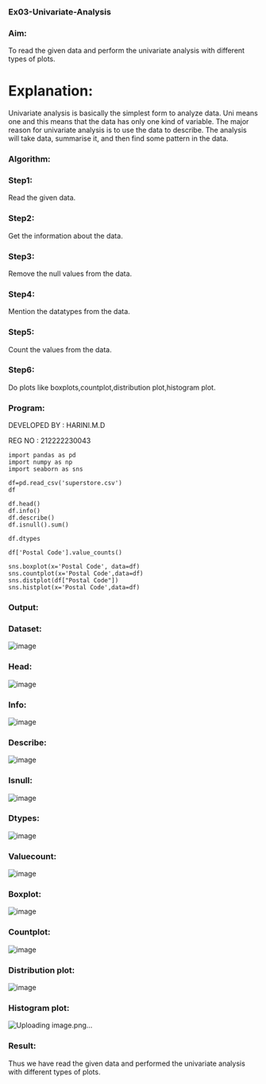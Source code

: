 ### Ex03-Univariate-Analysis
### Aim:
To read the given data and perform the univariate analysis with different types of plots.

# Explanation:
Univariate analysis is basically the simplest form to analyze data. Uni means one and this means that the data has only one kind of variable. The major reason for univariate analysis is to use the data to describe. The analysis will take data, summarise it, and then find some pattern in the data.

### Algorithm:
### Step1:
Read the given data.

### Step2:
Get the information about the data.

### Step3:
Remove the null values from the data.

### Step4:
Mention the datatypes from the data.

### Step5:
Count the values from the data.

### Step6:
Do plots like boxplots,countplot,distribution plot,histogram plot.

### Program:
DEVELOPED BY : HARINI.M.D

REG NO : 212222230043
```
import pandas as pd
import numpy as np
import seaborn as sns

df=pd.read_csv('superstore.csv')
df

df.head()
df.info()
df.describe()
df.isnull().sum()

df.dtypes

df['Postal Code'].value_counts()

sns.boxplot(x='Postal Code', data=df)
sns.countplot(x='Postal Code',data=df)
sns.distplot(df["Postal Code"])
sns.histplot(x='Postal Code',data=df)
```
### Output:
### Dataset:
![image](https://user-images.githubusercontent.com/113497680/228889573-50aae2d6-7f36-4811-81a3-029f49b813e0.png)
### Head:
![image](https://user-images.githubusercontent.com/113497680/228889973-09c0b10d-8d94-494c-98b0-b03004eb7371.png)
### Info:
![image](https://user-images.githubusercontent.com/113497680/228890615-ba23ac16-5072-4226-bc00-e9c58e8a9c5c.png)
### Describe:
![image](https://user-images.githubusercontent.com/113497680/228890855-15d4bd18-e50d-48fe-a361-e722f596cbcc.png)
### Isnull:
![image](https://user-images.githubusercontent.com/113497680/228891341-b5c1f4ea-bdfb-455b-a39f-38d420a1331e.png)
### Dtypes:
![image](https://user-images.githubusercontent.com/113497680/228891568-7829ed95-5a7a-4e09-bf31-b7009cd89108.png)
### Valuecount:
![image](https://user-images.githubusercontent.com/113497680/228891798-8c1b50b1-47ba-4f5a-ade1-7ea060abf07a.png)
### Boxplot:
![image](https://user-images.githubusercontent.com/113497680/228891921-4a8dccff-89d0-4d23-8de5-dac8ad231ecd.png)
### Countplot:
![image](https://user-images.githubusercontent.com/113497680/228892074-fdeb346f-1a34-486e-86e5-5df0f5b29b4a.png)
### Distribution plot:
![image](https://user-images.githubusercontent.com/113497680/228892246-cb5ba2ff-6cc6-4a9a-ac7d-52802b3cb315.png)
### Histogram plot:
![Uploading image.png…]()

### Result:
Thus we have read the given data and performed the univariate analysis with different types of plots.


